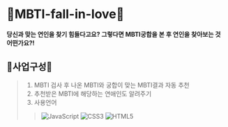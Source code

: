 # 💑MBTI-fall-in-love💑
__당신과 맞는 연인을 찾기 힘들다고요? 그렇다면 MBTI궁합을 본 후 연인을 찾아보는 것 어떤가요?!__
## 📓사업구성📓
> 1) MBTI 검사 후 나온 MBTI와 궁합이 맞는 MBTI결과 자동 추천</br>
> 2) 추천받은 MBTI에 해당하는 연애인도 알려주기</br>
> 3) 사용언어
>> ![JavaScript](https://img.shields.io/badge/javascript-%23323330.svg?style=for-the-badge&logo=javascript&logoColor=%23F7DF1E)
>> ![CSS3](https://img.shields.io/badge/css3-%231572B6.svg?style=for-the-badge&logo=css3&logoColor=white)
>> ![HTML5](https://img.shields.io/badge/html5-%23E34F26.svg?style=for-the-badge&logo=html5&logoColor=white)
